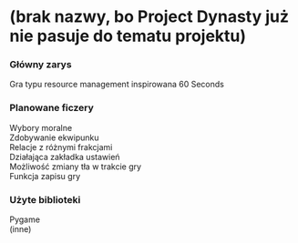 # (brak nazwy, bo Project Dynasty już nie pasuje do tematu projektu)

### Główny zarys
Gra typu resource management inspirowana 60 Seconds

### Planowane ficzery
Wybory moralne<br>
Zdobywanie ekwipunku<br>
Relacje z różnymi frakcjami<br>
Działająca zakładka ustawień<br>
Możliwość zmiany tła w trakcie gry<br>
Funkcja zapisu gry<br>

### Użyte biblioteki
Pygame<br>
(inne)
